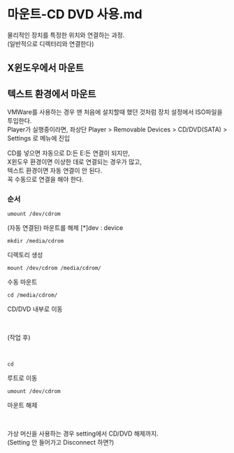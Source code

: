 # 마운트-CD DVD 사용.md
물리적인 장치를 특정한 위치와 연결하는 과정.  
(일반적으로 디렉터리와 연결한다)

## X윈도우에서 마운트

## 텍스트 환경에서 마운트
VMWare를 사용하는 경우 맨 처음에 설치할때 했던 것처럼 장치 설정에서 ISO파일을 투입한다.  
Player가 실행중이라면, 좌상단 Player > Removable Devices > CD/DVD(SATA) > Settings 로 메뉴에 진입  

CD를 넣으면 자동으로 D:든 E:든 연결이 되지만,  
X윈도우 환경이면 이상한 데로 연결되는 경우가 많고,  
텍스트 환경이면 자동 연결이 안 된다.  
꼭 수동으로 연결을 해야 한다.



### 순서

```
umount /dev/cdrom
```
(자동 연결된) 마운트를 해제
[*]dev : device

```
mkdir /media/cdrom
```
디렉토리 생성

```
mount /dev/cdrom /media/cdrom/
```
수동 마운트

```
cd /media/cdrom/
```
CD/DVD 내부로 이동

&nbsp;  

(작업 후)

&nbsp;  

```
cd
```
루트로 이동

```
umount /dev/cdrom
```
마운트 해제

&nbsp;  

가상 머신을 사용하는 경우 setting에서 CD/DVD 해제까지.  
(Setting 안 들어가고 Disconnect 하면?)
